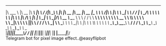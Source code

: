  _______   ________  ________       ___    ___ ________ ___       ___  ________  ________  ________  _________   
|\  ___ \ |\   __  \|\   ____\     |\  \  /  /|\  _____\\  \     |\  \|\   __  \|\   __  \|\   __  \|\___   ___\ 
\ \   __/|\ \  \|\  \ \  \___|_    \ \  \/  / | \  \__/\ \  \    \ \  \ \  \|\  \ \  \|\ /\ \  \|\  \|___ \  \_| 
 \ \  \_|/_\ \   __  \ \_____  \    \ \    / / \ \   __\\ \  \    \ \  \ \   ____\ \   __  \ \  \\\  \   \ \  \  
  \ \  \_|\ \ \  \ \  \|____|\  \    \/  /  /   \ \  \_| \ \  \____\ \  \ \  \___|\ \  \|\  \ \  \\\  \   \ \  \ 
   \ \_______\ \__\ \__\____\_\  \ __/  / /      \ \__\   \ \_______\ \__\ \__\    \ \_______\ \_______\   \ \__\
    \|_______|\|__|\|__|\_________\\___/ /        \|__|    \|_______|\|__|\|__|     \|_______|\|_______|    \|__|
                       \|_________\|___|/                                                                        
                                                                                                                 Telegram bot for pixel image effect..@easyflipbot
                                                                                                                 
                                                                                                                 
                                                                                                              
